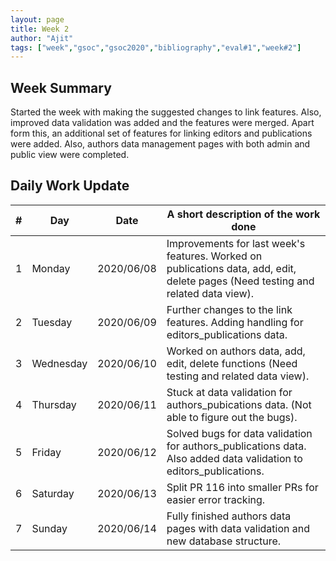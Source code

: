 ```yaml
---
layout: page
title: Week 2
author: "Ajit"
tags: ["week","gsoc","gsoc2020","bibliography","eval#1","week#2"]
---
```




## Week Summary

Started the week with making the suggested changes to link features. Also, improved data validation was added and the features were merged. Apart form this, an additional set of features for linking editors and publications were added. Also, authors data management pages with both admin and public view were completed.


## Daily Work Update

|\#|Day|Date|A short description of the work done|  
|---	|---	|---	|---	|  
|1   	| Monday 	|   2020/06/08	| Improvements for last week's features. Worked on publications data, add, edit, delete pages (Need testing and related data view). |  
|2   	| Tuesday  	|   2020/06/09	| Further changes to the link features. Adding handling for editors_publications data.  	|  
|3   	| Wednesday  	|  2020/06/10 	| Worked on authors data, add, edit, delete functions (Need testing and related data view).  	|  
|4   	| Thursday  	|   2020/06/11	| Stuck at data validation for authors_pubications data. (Not able to figure out the bugs).	|  
|5   	| Friday  	|   2020/06/12	| Solved bugs for data validation for authors_publications data. Also added data validation to editors_publications.  	|  
|6   	| Saturday  	|   2020/06/13	| Split PR 116 into smaller PRs for easier error tracking.  	|  
|7   	| Sunday  	|   2020/06/14	| Fully finished authors data pages with data validation and new database structure. |  
